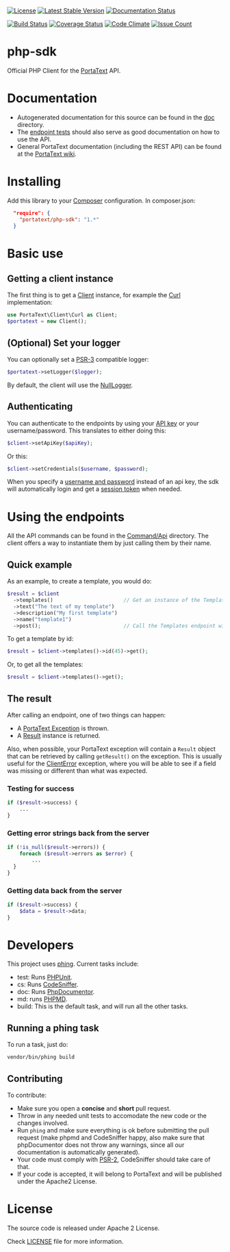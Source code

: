 [![License](https://poser.pugx.org/portatext/php-sdk/license)](https://packagist.org/packages/portatext/php-sdk)
[![Latest Stable Version](https://poser.pugx.org/portatext/php-sdk/v/stable)](https://packagist.org/packages/portatext/php-sdk)
[![Documentation Status](https://readthedocs.org/projects/portatext-php-sdk/badge/?version=latest)](http://portatext-php-sdk.readthedocs.org/en/latest/?badge=latest)

[![Build Status](https://travis-ci.org/PortaText/php-sdk.svg)](https://travis-ci.org/PortaText/php-sdk)
[![Coverage Status](https://coveralls.io/repos/PortaText/php-sdk/badge.svg?branch=master&service=github)](https://coveralls.io/github/PortaText/php-sdk?branch=master)
[![Code Climate](https://codeclimate.com/github/PortaText/php-sdk/badges/gpa.svg)](https://codeclimate.com/github/PortaText/php-sdk)
[![Issue Count](https://codeclimate.com/github/PortaText/php-sdk/badges/issue_count.svg)](https://codeclimate.com/github/PortaText/php-sdk)

# php-sdk
Official PHP Client for the [PortaText](https://www.portatext.com/) API.

# Documentation

* Autogenerated documentation for this source can be found in the [doc](https://github.com/PortaText/php-sdk/blob/master/doc/ApiIndex.md) directory.
* The [endpoint tests](https://github.com/PortaText/php-sdk/tree/master/test/endpoints) should also serve as good documentation on how to use the API.
* General PortaText documentation (including the REST API) can be found at the [PortaText wiki](https://github.com/PortaText/docs/wiki).

# Installing
Add this library to your [Composer](https://packagist.org/) configuration. In
composer.json:
```json
  "require": {
    "portatext/php-sdk": "1.*"
  }
```

# Basic use

## Getting a client instance
The first thing is to get a [Client](https://github.com/PortaText/php-sdk/blob/master/src/PortaText/Client/Base.php) instance, for example
the [Curl](https://github.com/PortaText/php-sdk/blob/master/src/PortaText/Client/Curl.php) implementation:

```php
use PortaText\Client\Curl as Client;
$portatext = new Client();
```

## (Optional) Set your logger
You can optionally set a [PSR-3](http://www.php-fig.org/psr/psr-3/) compatible logger:
```php
$portatext->setLogger($logger);
```

By default, the client will use the [NullLogger](http://www.php-fig.org/psr/psr-3/#1-4-helper-classes-and-interfaces).

## Authenticating
You can authenticate to the endpoints by using your [API key](https://github.com/PortaText/docs/wiki/REST-API#auth_api) or your username/password. This translates to
either doing this:

```php
$client->setApiKey($apiKey);
```

Or this:

```php
$client->setCredentials($username, $password);
```

When you specify a [username and password](https://github.com/PortaText/docs/wiki/REST-API#auth_basic) instead of an api key, the sdk will
automatically login and get a [session token](https://github.com/PortaText/docs/wiki/REST-API#auth_session) when needed.

# Using the endpoints
All the API commands can be found in the [Command/Api](https://github.com/PortaText/php-sdk/tree/master/src/PortaText/Command/Api)
directory. The client offers a way to instantiate them by just calling them by their name.

## Quick example
As an example, to create a template, you would do:

```php
$result = $client
  ->templates()                       // Get an instance of the Templates endpoint.
  ->text("The text of my template")
  ->description("My first template")
  ->name("template1")
  ->post();                           // Call the Templates endpoint with a POST.
```

To get a template by id:

```php
$result = $client->templates()->id(45)->get();
```

Or, to get all the templates:

```php
$result = $client->templates()->get();
```

## The result
After calling an endpoint, one of two things can happen:
 * A [PortaText Exception](https://github.com/PortaText/php-sdk/tree/master/src/PortaText/Exception) is thrown.
 * A [Result](https://github.com/PortaText/php-sdk/blob/master/src/PortaText/Command/Result.php) instance is returned.

Also, when possible, your PortaText exception will contain a `Result` object that
can be retrieved by calling `getResult()` on the exception. This is usually useful for the
[ClientError](https://github.com/PortaText/php-sdk/blob/master/src/PortaText/Exception/ClientError.php) exception, where
you will be able to see if a field was missing or different than what was expected.

### Testing for success
```php
if ($result->success) {
    ...
}
```

### Getting error strings back from the server
```php
if (!is_null($result->errors)) {
    foreach ($result->errors as $error) {
        ...
  }
}
```

### Getting data back from the server
```php
if ($result->success) {
    $data = $result->data;
}
```

# Developers
This project uses [phing](https://www.phing.info/). Current tasks include:
 * test: Runs [PHPUnit](https://phpunit.de/).
 * cs: Runs [CodeSniffer](https://github.com/squizlabs/PHP_CodeSniffer).
 * doc: Runs [PhpDocumentor](http://www.phpdoc.org/).
 * md: runs [PHPMD](http://phpmd.org/).
 * build: This is the default task, and will run all the other tasks.

## Running a phing task
To run a task, just do:

```sh
vendor/bin/phing build
```

## Contributing
To contribute:
 * Make sure you open a **concise** and **short** pull request.
 * Throw in any needed unit tests to accomodate the new code or the
 changes involved.
 * Run `phing` and make sure everything is ok before submitting the pull
 request (make phpmd and CodeSniffer happy, also make sure that phpDocumentor
 does not throw any warnings, since all our documentation is automatically
 generated).
 * Your code must comply with [PSR-2](http://www.php-fig.org/psr/psr-2/),
 CodeSniffer should take care of that.
 * If your code is accepted, it will belong to PortaText and will be published
 under the Apache2 License.

# License
The source code is released under Apache 2 License.

Check [LICENSE](https://github.com/PortaText/php-sdk/blob/master/LICENSE) file for more information.
